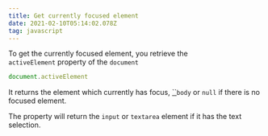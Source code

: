```yaml
---
title: Get currently focused element
date: 2021-02-10T05:14:02.078Z
tag: javascript
---
```

To get the currently focused element, you retrieve the `activeElement` property of the `document` 

```javascript
document.activeElement
```

It returns the element which currently has focus, [``](https://developer.mozilla.org/en-US/docs/Web/HTML/Element/body)`body` or `null` if there is no focused element.

The property will return the `input` or `textarea` element if it has the text selection.